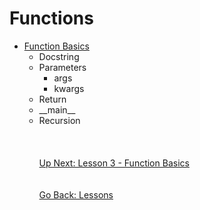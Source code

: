 # Functions    
* [Function Basics](function-basics.md)
    * Docstring
    * Parameters
        * args
        * kwargs
    * Return
    * \_\_main__
    * Recursion
\
\
\
\
[Up Next: Lesson 3 - Function Basics](function-basics.md)
\
\
\
[Go Back: Lessons](../README.md)